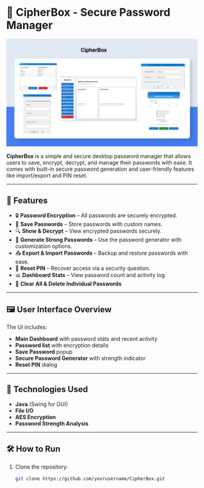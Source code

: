 # 🔐 CipherBox - Secure Password Manager

![CipherBox Interface](./CipherBOXLento.jpg)

**CipherBox** is a simple and secure desktop password manager that allows users to save, encrypt, decrypt, and manage their passwords with ease. It comes with built-in secure password generation and user-friendly features like import/export and PIN reset.

---

## 🚀 Features

- 🔒 **Password Encryption** – All passwords are securely encrypted.
- 🔑 **Save Passwords** – Store passwords with custom names.
- 🔍 **Show & Decrypt** – View encrypted passwords securely.
- 🔐 **Generate Strong Passwords** – Use the password generator with customization options.
- 📤 **Export & Import Passwords** – Backup and restore passwords with ease.
- 🔄 **Reset PIN** – Recover access via a security question.
- 📊 **Dashboard Stats** – View password count and activity log.
- 🔁 **Clear All & Delete Individual Passwords**

---

## 🖼️ User Interface Overview

The UI includes:
- **Main Dashboard** with password stats and recent activity
- **Password list** with encryption details
- **Save Password** popup
- **Secure Password Generator** with strength indicator
- **Reset PIN** dialog

---

## 🧰 Technologies Used

- **Java** (Swing for GUI)
- **File I/O**
- **AES Encryption**
- **Password Strength Analysis**

---

## 🛠️ How to Run

1. Clone the repository:
   ```bash
   git clone https://github.com/yourusername/CipherBox.git
